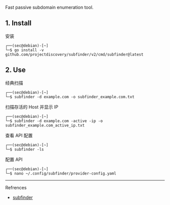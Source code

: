 Fast passive subdomain enumeration tool.

## 1. Install

安装

```
┌──(sec@debian)-[~]
└─$ go install -v github.com/projectdiscovery/subfinder/v2/cmd/subfinder@latest
```

## 2. Use

经典扫描

```
┌──(sec@debian)-[~]
└─$ subfinder -d example.com -o subfinder_example.com.txt
```

扫描存活的 Host 并显示 IP

```
┌──(sec@debian)-[~]
└─$ subfinder -d example.com -active -ip -o subfinder_example.com_active_ip.txt
```

查看 API 配置

```
┌──(sec@debian)-[~]
└─$ subfinder -ls
```

配置 API

```
┌──(sec@debian)-[~]
└─$ nano ~/.config/subfinder/provider-config.yaml
```

---

Refrences

- [subfinder](https://github.com/projectdiscovery/subfinder)

